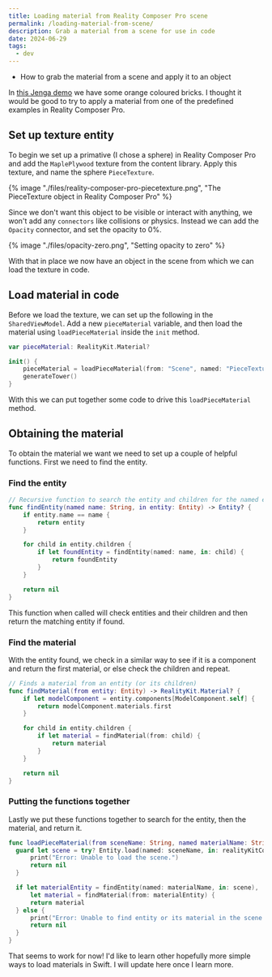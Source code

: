 ```yaml
---
title: Loading material from Reality Composer Pro scene
permalink: /loading-material-from-scene/
description: Grab a material from a scene for use in code
date: 2024-06-29
tags:
  - dev
---
```


- How to grab the material from a scene and apply it to an object

In [this Jenga demo](/jenga-in-vision-os) we have some orange coloured bricks. I thought it would be good to try to apply a material from one of the predefined examples in Reality Composer Pro.

## Set up texture entity

To begin we set up a primative (I chose a sphere) in Reality Composer Pro and add the `MaplePlywood` texture from the content library. Apply this texture, and name the sphere `PieceTexture`.

{% image "./files/reality-composer-pro-piecetexture.png", "The PieceTexture object in Reality Composer Pro" %}

Since we don't want this object to be visible or interact with anything, we won't add any `connectors` like collisions or physics. Instead we can add the `Opacity` connector, and set the opacity to 0%.

{% image "./files/opacity-zero.png", "Setting opacity to zero" %}

With that in place we now have an object in the scene from which we can load the texture in code.

## Load material in code

Before we load the texture, we can set up the following in the `SharedViewModel`. Add a new `pieceMaterial` variable, and then load the material using `loadPieceMaterial` inside the `init` method.

```swift
var pieceMaterial: RealityKit.Material?

init() {
    pieceMaterial = loadPieceMaterial(from: "Scene", named: "PieceTexture")
    generateTower()
}
```

With this we can put together some code to drive this `loadPieceMaterial` method.

## Obtaining the material

To obtain the material we want we need to set up a couple of helpful functions. First we need to find the entity.

### Find the entity

```swift
// Recursive function to search the entity and children for the named entity
func findEntity(named name: String, in entity: Entity) -> Entity? {
    if entity.name == name {
        return entity
    }

    for child in entity.children {
        if let foundEntity = findEntity(named: name, in: child) {
            return foundEntity
        }
    }

    return nil
}
```

This function when called will check entities and their children and then return the matching entity if found.

### Find the material

With the entity found, we check in a similar way to see if it is a component and return the first material, or else check the children and repeat.

```swift
// Finds a material from an entity (or its children)
func findMaterial(from entity: Entity) -> RealityKit.Material? {
    if let modelComponent = entity.components[ModelComponent.self] {
        return modelComponent.materials.first
    }

    for child in entity.children {
        if let material = findMaterial(from: child) {
            return material
        }
    }

    return nil
}
```

### Putting the functions together

Lastly we put these functions together to search for the entity, then the material, and return it.

```swift
func loadPieceMaterial(from sceneName: String, named materialName: String) -> RealityKit.Material? {
  guard let scene = try? Entity.load(named: sceneName, in: realityKitContentBundle) else {
      print("Error: Unable to load the scene.")
      return nil
  }

  if let materialEntity = findEntity(named: materialName, in: scene),
      let material = findMaterial(from: materialEntity) {
      return material
  } else {
      print("Error: Unable to find entity or its material in the scene.")
      return nil
  }
}
```

That seems to work for now! I'd like to learn other hopefully more simple ways to load materials in Swift. I will update here once I learn more.
